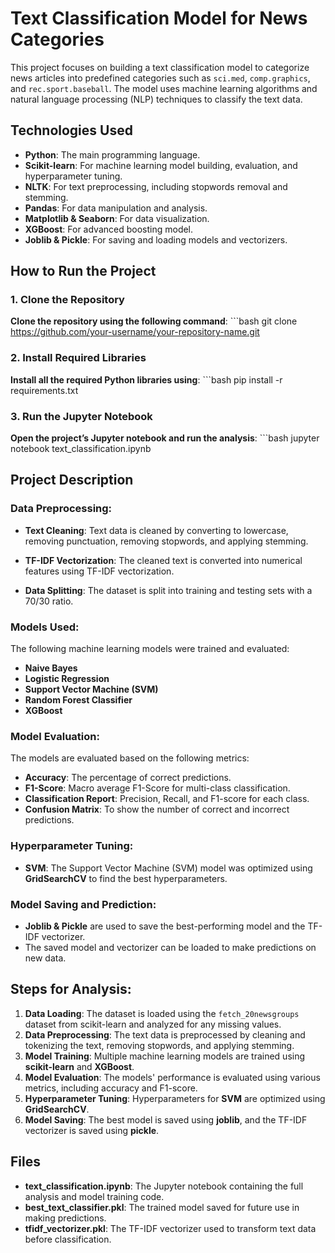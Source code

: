 # Text Classification Model for News Categories

This project focuses on building a text classification model to categorize news articles into predefined categories such as `sci.med`, `comp.graphics`, and `rec.sport.baseball`. The model uses machine learning algorithms and natural language processing (NLP) techniques to classify the text data.

## Technologies Used

- **Python**: The main programming language.
- **Scikit-learn**: For machine learning model building, evaluation, and hyperparameter tuning.
- **NLTK**: For text preprocessing, including stopwords removal and stemming.
- **Pandas**: For data manipulation and analysis.
- **Matplotlib & Seaborn**: For data visualization.
- **XGBoost**: For advanced boosting model.
- **Joblib & Pickle**: For saving and loading models and vectorizers.

## How to Run the Project

### 1. Clone the Repository
 **Clone the repository using the following command**:
    ```bash
    git clone https://github.com/your-username/your-repository-name.git

### 2. Install Required Libraries
 **Install all the required Python libraries using**:
    ```bash
    pip install -r requirements.txt

### 3. Run the Jupyter Notebook
  **Open the project’s Jupyter notebook and run the analysis**:
    ```bash
    jupyter notebook text_classification.ipynb

## Project Description

### Data Preprocessing:

- **Text Cleaning**: Text data is cleaned by converting to lowercase, removing punctuation, removing stopwords, and applying stemming.
  
- **TF-IDF Vectorization**: The cleaned text is converted into numerical features using TF-IDF vectorization.

- **Data Splitting**: The dataset is split into training and testing sets with a 70/30 ratio.

### Models Used:
The following machine learning models were trained and evaluated:

- **Naive Bayes**
- **Logistic Regression**
- **Support Vector Machine (SVM)**
- **Random Forest Classifier**
- **XGBoost**

### Model Evaluation:
The models are evaluated based on the following metrics:

- **Accuracy**: The percentage of correct predictions.
- **F1-Score**: Macro average F1-Score for multi-class classification.
- **Classification Report**: Precision, Recall, and F1-score for each class.
- **Confusion Matrix**: To show the number of correct and incorrect predictions.

### Hyperparameter Tuning:

- **SVM**: The Support Vector Machine (SVM) model was optimized using **GridSearchCV** to find the best hyperparameters.

### Model Saving and Prediction:

- **Joblib & Pickle** are used to save the best-performing model and the TF-IDF vectorizer.
- The saved model and vectorizer can be loaded to make predictions on new data.

## Steps for Analysis:

1. **Data Loading**: The dataset is loaded using the `fetch_20newsgroups` dataset from scikit-learn and analyzed for any missing values.
2. **Data Preprocessing**: The text data is preprocessed by cleaning and tokenizing the text, removing stopwords, and applying stemming.
3. **Model Training**: Multiple machine learning models are trained using **scikit-learn** and **XGBoost**.
4. **Model Evaluation**: The models' performance is evaluated using various metrics, including accuracy and F1-score.
5. **Hyperparameter Tuning**: Hyperparameters for **SVM** are optimized using **GridSearchCV**.
6. **Model Saving**: The best model is saved using **joblib**, and the TF-IDF vectorizer is saved using **pickle**.

## Files

- **text_classification.ipynb**: The Jupyter notebook containing the full analysis and model training code.
- **best_text_classifier.pkl**: The trained model saved for future use in making predictions.
- **tfidf_vectorizer.pkl**: The TF-IDF vectorizer used to transform text data before classification.
